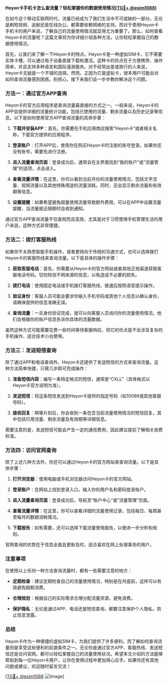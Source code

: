 **Heyon卡手机卡怎么查流量？轻松掌握你的数据使用情况[[TG💪+ @esim1088](https://t.me/s/esim1088)]**

在如今这个移动互联网时代，流量已经成为了我们生活中不可或缺的一部分。无论是刷短视频、追剧还是在线办公，都需要依赖网络的支持。而对于使用Heyon卡手机卡的用户来说，了解自己的流量使用情况就显得尤为重要了。那么，如何查看Heyon卡的流量呢？这篇文章将为你详细介绍各种方法，让你轻松掌握自己的数据使用情况。

首先，让我们来了解一下Heyon卡的特点。Heyon卡是一种虚拟SIM卡，它不需要实体卡槽，可以通过电子设备直接下载和激活。这种卡的优点在于方便携带、操作简单，并且支持多种语言和国际漫游服务。对于经常出差或旅行的人来说，Heyon卡无疑是一个不错的选择。然而，正因为它是虚拟卡，很多用户可能会对如何查询流量感到困惑。别担心，接下来我们会一步步教你解决这个问题。

### 方法一：通过官方APP查询

Heyon卡的官方应用程序是查询流量最直接的方式之一。一般来说，Heyon卡的APP会提供详细的流量统计功能，包括已使用的流量、剩余流量以及历史记录等信息。以下是如何使用官方APP查询流量的具体步骤：

1. **下载并安装APP**：首先，你需要在手机应用商店搜索“Heyon卡”或者相关名称，下载官方提供的应用程序。
   
2. **登录账户**：打开APP后，使用你在购买Heyon卡时注册的账号登录。如果你还没有账号，需要先进行注册。

3. **进入流量查询页面**：登录成功后，通常会在主界面找到“我的账户”或“流量管理”的选项，点击进入。

4. **查看流量详情**：在这里，你可以看到当前月份的流量使用情况，包括文字流量、视频流量以及其他特殊用途的流量消耗。同时，还会显示剩余流量和有效期等信息。

5. **设置提醒**：如果希望避免超量使用流量导致额外费用，可以在APP中设置流量提醒，当流量接近限额时会收到通知。

通过官方APP查询流量不仅直观而且高效，尤其是对于习惯使用手机管理生活的用户来说，这种方式非常便捷。

### 方法二：拨打客服热线

如果你不太熟悉智能手机操作，或者更倾向于传统的沟通方式，也可以选择拨打Heyon卡的客服热线来查询流量。以下是具体的操作步骤：

1. **获取客服电话**：首先，你需要从Heyon卡的官方网站或者其他正规渠道获取客服电话号码。切勿轻信不明来源的信息，以免造成不必要的损失。

2. **拨打电话**：使用固定电话或手机拨打客服热线，接通后按照语音提示操作。

3. **验证身份**：客服人员可能会要求你输入手机号码或其他个人信息以确认身份，请确保提供的信息准确无误。

4. **查询流量**：一旦身份验证完成，就可以向客服人员询问你的流量使用情况。他们会根据你的账户信息告诉你具体的流量数据。

虽然这种方式可能需要花费一些时间等待客服响应，但它的优点是不会涉及复杂的手机操作，适合技术小白使用。

### 方法三：发送短信查询

除了通过APP和电话查询外，Heyon卡还提供了发送短信的方式来查询流量。这种方法简单快捷，只需几步即可完成操作：

1. **准备短信内容**：编写一条特定格式的短信，通常是“CXLL”（具体格式以Heyon卡官方说明为准）。

2. **发送短信**：将这条短信发送到Heyon卡提供的指定号码（如10086或其他客服号码）。

3. **接收回复**：稍等片刻后，你会收到一条包含当前流量使用情况的短信回复。其中包括已用流量、剩余流量及有效期等详细信息。

需要注意的是，发送短信可能会产生一定的通信费用，因此建议提前了解相关收费标准。

### 方法四：访问官网查询

除了上述几种方法外，你还可以通过Heyon卡的官方网站来查询流量。以下是具体步骤：

1. **打开浏览器**：使用电脑或手机浏览器访问Heyon卡的官方网站。

2. **登录账户**：在网站上找到登录入口，输入你的用户名和密码登录账户。

3. **进入流量查询页面**：登录成功后，导航至“账户中心”或“流量管理”页面。

4. **查看流量详情**：在这里，你可以查看详细的流量使用记录，包括每日、每周甚至每月的数据消耗情况。

5. **下载报告**：如有需要，还可以选择下载流量使用报告，以便进一步分析和规划。

官网查询的优势在于信息全面且更新及时，适合喜欢在网上处理事务的用户。

### 注意事项

在使用以上任何一种方法查询流量时，都有一些需要注意的地方：

- **定期检查**：建议定期检查自己的流量使用情况，特别是在月底前，这样可以有效避免超额消费。
  
- **合理规划**：根据自己的实际需求合理分配流量资源，避免浪费。

- **保护隐私**：无论是通过APP、电话还是短信查询，都要注意保护个人隐私，防止信息泄露。

### 总结

Heyon卡作为一种便捷的虚拟SIM卡，为我们提供了许多便利。而了解如何查询流量则是享受这些便利的前提条件之一。无论你是通过官方APP、客服热线、发送短信还是访问官网，都可以轻松掌握自己的流量使用状况。希望本文介绍的方法能够帮助到每一位Heyon卡用户，让你在使用过程中更加得心应手。如果你还有其他问题或建议，欢迎随时留言交流！

[[TG💪+ @esim1088](https://t.me/s/esim1088) ![Image](https://i.postimg.cc/4NQfJmqS/Snipaste-2025-05-13-00-14-12.png)]